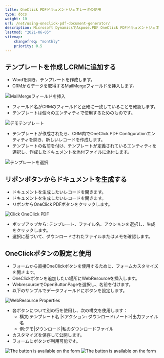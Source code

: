 ```yaml
---
title: OneClick PDFドキュメントジェネレータの使用
type: docs
weight: 10
url: /net/using-oneclick-pdf-document-generator/
description: Microsoft DynamicsでAspose.PDF OneClick PDFドキュメントジェネレータを使用する方法を学ぶ
lastmod: "2021-06-05"
sitemap:
    changefreq: "monthly"
    priority: 0.5
---
```


## テンプレートを作成しCRMに追加する

- Wordを開き、テンプレートを作成します。
- CRMからデータを取得するMailMergeフィールドを挿入します。

![MailMergeフィールドを挿入](using-oneclick-pdf-document-generator_1.png)

- フィールド名がCRMのフィールドと正確に一致していることを確認します。
- テンプレートは個々のエンティティで使用するためのものです。

![デモテンプレート](using-oneclick-pdf-document-generator_2.png)

- テンプレートが作成されたら、CRM内でOneClick PDF Configurationエンティティを開き、新しいレコードを作成します。
- テンプレートの名前を付け、テンプレートが定義されているエンティティを選択し、作成したドキュメントを添付ファイルに添付します。

![テンプレートを選択](using-oneclick-pdf-document-generator_3.png)

## リボンボタンからドキュメントを生成する

- ドキュメントを生成したいレコードを開きます。
- ドキュメントを生成したいレコードを開きます。
- リボンからOneClick PDFボタンをクリックします。

![Click OneClick PDF](using-oneclick-pdf-document-generator_4.png)

- ポップアップから: テンプレート、ファイル名、アクションを選択し、生成をクリックします。
- 選択に基づいて、ダウンロードされたファイルまたはメモを確認します。

## OneClickボタンの設定と使用

- フォームから直接OneClickボタンを使用するために、フォームカスタマイズを開きます。
- OneClickボタンを追加したい場所にWebResourceを挿入します。
- WebresourceでOpenButtonPageを選択し、名前を付けます。
- 以下のサンプルでデータフィールドにボタンを設定します。

![WebResource Properties](using-oneclick-pdf-document-generator_5.png)

- 各ボタンについて別の行を使用し、次の構文を使用します：
  - 構文:テンプレート名 |<アクション: ダウンロード/ノート>|出力ファイル名
  - 例:デモ|ダウンロード|私のダウンロードファイル
- カスタマイズを保存して公開します。
- フォームにボタンが利用可能です。

![The button is available on the form](using-oneclick-pdf-document-generator_6.png)
![The button is available on the form](using-oneclick-pdf-document-generator_6.png)
